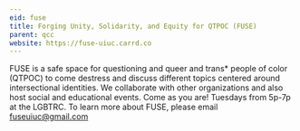 ```yaml
---
eid: fuse
title: Forging Unity, Solidarity, and Equity for QTPOC (FUSE)
parent: qcc
website: https://fuse-uiuc.carrd.co
---
```

FUSE is a safe space for questioning and queer and trans* people of color
(QTPOC) to come destress and discuss different topics centered around
intersectional identities. We collaborate with other organizations and also
host social and educational events. Come as you are! Tuesdays from 5p-7p at the
LGBTRC. To learn more about FUSE, please email fuseuiuc@gmail.com

